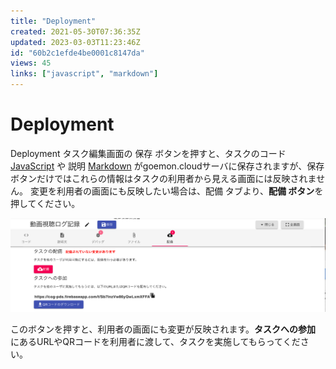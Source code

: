 ```yaml
---
title: "Deployment"
created: 2021-05-30T07:36:35Z
updated: 2023-03-03T11:23:46Z
id: "60b2c1efde4be0001c8147da"
views: 45
links: ["javascript", "markdown"]
---
```


# Deployment

Deployment
タスク編集画面の 保存 ボタンを押すと、タスクのコード [JavaScript](JavaScript.md) や 説明 [Markdown](Markdown.md) がgoemon.cloudサーバに保存されますが、保存ボタンだけではこれらの情報はタスクの利用者から見える画面には反映されません。
変更を利用者の画面にも反映したい場合は、配備 タブより、**配備 ボタン**を押してください。

![](images/60b471eccd21ea00223810a4.png)

このボタンを押すと、利用者の画面にも変更が反映されます。**タスクへの参加** にあるURLやQRコードを利用者に渡して、タスクを実施してもらってください。
